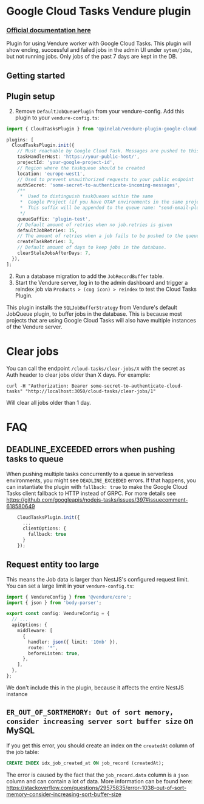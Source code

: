 # Google Cloud Tasks Vendure plugin

### [Official documentation here](https://plugins.pinelab.studio/plugin/vendure-google-cloud-tasks)

Plugin for using Vendure worker with Google Cloud Tasks. This plugin will show ending, successful and failed jobs in the admin UI under `sytem/jobs`, but not running jobs. Only jobs of the past 7 days are kept in the DB.

## Getting started

## Plugin setup

2. Remove `DefaultJobQueuePlugin` from your vendure-config. Add this plugin to your `vendure-config.ts`:

```ts
import { CloudTasksPlugin } from '@pinelab/vendure-plugin-google-cloud-tasks';

plugins: [
  CloudTasksPlugin.init({
    // Must reachable by Google Cloud Task. Messages are pushed to this endpoint
    taskHandlerHost: 'https://your-public-host/',
    projectId: 'your-google-project-id',
    // Region where the taskqueue should be created
    location: 'europe-west1',
    // Used to prevent unauithorized requests to your public endpoint
    authSecret: 'some-secret-to-authenticate-incoming-messages',
    /**
     *  Used to distinguish taskQueues within the same
     *  Google Project (if you have OTAP environments in the same project for example)
     *  This suffix will be appended to the queue name: "send-email-plugin-test"
     */
    queueSuffix: 'plugin-test',
    // Default amount of retries when no job.retries is given
    defaultJobRetries: 15,
    // The amount of retries when a job fails to be pushed to the queue
    createTaskRetries: 3,
    // Default amount of days to keep jobs in the database.
    clearStaleJobsAfterDays: 7,
  }),
];
```

2. Run a database migration to add the `JobRecordBuffer` table.
3. Start the Vendure server, log in to the admin dashboard and trigger a reindex job
   via `Products > (cog icon) > reindex` to test the Cloud Tasks Plugin.

This plugin installs the `SQLJobBufferStrategy` from Vendure's default JobQueue plugin, to buffer jobs in the database. This is because most projects that are using Google Cloud Tasks will also have multiple instances of the Vendure server.

# Clear jobs

You can call the endpoint `/cloud-tasks/clear-jobs/X` with the secret as Auth header to clear jobs older than X days. For example:

```shell
curl -H "Authorization: Bearer some-secret-to-authenticate-cloud-tasks" "http://localhost:3050/cloud-tasks/clear-jobs/1"
```

Will clear all jobs older than 1 day.

<!-- (Use this to edit the diagram on plantuml.com: `//www.plantuml.com/plantuml/png/jL0zJyCm4DtzAzu8Kf2wi7H0HHsec4h9ZanyQGqN6tntLFdtEAb49If6Dkjz-DvxAr5Vr0PsRitPGklbNHxpwvEHqRCMhxGVSNE7X_NsvNC2bxWF0LK2pPWHzyDDmlCt6vy2KrbYQtB0MtLyHOzDssxTXUWFv_o8QO_UHwRGG38AQHbn5NjuLHe-LC3KQuEi1oh7A0JE9uSLWfSfx8wwNCBrvU5VtNQaLXBgAcg2syMYmJm5Zf4PbWALogM0g4X4uPIc9lpl4GXYNKSYlJ6FpLJntCkv5QLW0ty3`) -->

# FAQ

## DEADLINE_EXCEEDED errors when pushing tasks to queue

When pushing multiple tasks concurrently to a queue in serverless environments, you might see `DEADLINE_EXCEEDED` errors. If that happens, you can instantiate the plugin with `fallback: true` to make the Google Cloud Tasks client fallback to HTTP instead of GRPC. For more details see https://github.com/googleapis/nodejs-tasks/issues/397#issuecomment-618580649

```ts
    CloudTasksPlugin.init({
      ...
      clientOptions: {
        fallback: true
      }
    });
```

## Request entity too large

This means the Job data is larger than NestJS's configured request limit. You can set a large limit in your `vendure-config.ts`:

```ts
import { VendureConfig } from '@vendure/core';
import { json } from 'body-parser';

export const config: VendureConfig = {
  // ...
  apiOptions: {
    middleware: [
      {
        handler: json({ limit: '10mb' }),
        route: '*',
        beforeListen: true,
      },
    ],
  },
};
```

We don't include this in the plugin, because it affects the entire NestJS instance

## `ER_OUT_OF_SORTMEMORY: Out of sort memory, consider increasing server sort buffer size` on MySQL

If you get this error, you should create an index on the `createdAt` column of the job table:

```sql
CREATE INDEX idx_job_created_at ON job_record (createdAt);
```

The error is caused by the fact that the `job_record.data` column is a `json` column and can contain a lot of data. More information can be found here: https://stackoverflow.com/questions/29575835/error-1038-out-of-sort-memory-consider-increasing-sort-buffer-size
